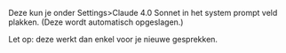 Deze kun je onder Settings>Claude 4.0 Sonnet in het system prompt veld plakken. (Deze wordt automatisch opgeslagen.)
 
Let op: deze werkt dan enkel voor je nieuwe gesprekken.
